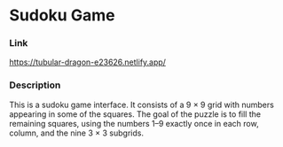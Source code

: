 # Sudoku Game

### Link

https://tubular-dragon-e23626.netlify.app/

### Description

This is a sudoku game interface. It consists of a 9 × 9 grid with numbers appearing in some of the squares. The goal of the puzzle is to fill the remaining squares, using the numbers 1–9 exactly once in each row, column, and the nine 3 × 3 subgrids.

